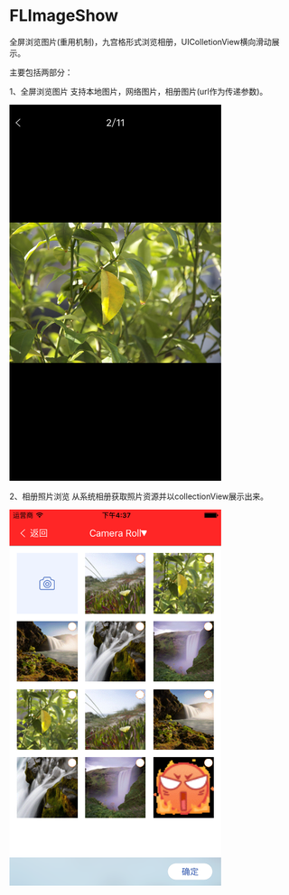 # FLImageShow
全屏浏览图片(重用机制)，九宫格形式浏览相册，UIColletionView横向滑动展示。

主要包括两部分：

1、全屏浏览图片
  支持本地图片，网络图片，相册图片(url作为传递参数)。
  
  ![image](https://github.com/qq3200341/FLImageShow/blob/master/FLImageShowDemo/FLImageShowDemo/ShowImages/Simulator.Screen.Shot.2016.2.26.4.37.56.png)
  
2、相册照片浏览
  从系统相册获取照片资源并以collectionView展示出来。
  
  ![image](https://github.com/qq3200341/FLImageShow/blob/master/FLImageShowDemo/FLImageShowDemo/ShowImages/Simulator.Screen.Shot.2016.2.26.4.37.49.png)
